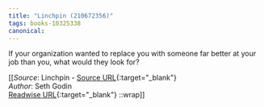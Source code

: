 ```yaml
---
title: "Linchpin (210672356)"
tags: books-10325338
canonical: 
---
```


If your organization wanted to replace you with someone far better at your job than you, what would they look for?


[[_Source_: Linchpin - [Source URL](){:target="_blank"}<br>
_Author_: Seth Godin<br>
[Readwise URL](https://readwise.io/open/210672356){:target="_blank"}
::wrap]]